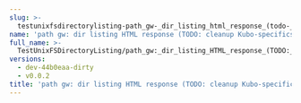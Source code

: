 ```yaml
---
slug: >-
  testunixfsdirectorylisting-path_gw-_dir_listing_html_response_(todo-_cleanup_kubo-specifics)
name: 'path gw: dir listing HTML response (TODO: cleanup Kubo-specifics)'
full_name: >-
  TestUnixFSDirectoryListing/path_gw:_dir_listing_HTML_response_(TODO:_cleanup_Kubo-specifics)
versions:
  - dev-44b0eaa-dirty
  - v0.0.2
title: 'path gw: dir listing HTML response (TODO: cleanup Kubo-specifics)'
---
```


